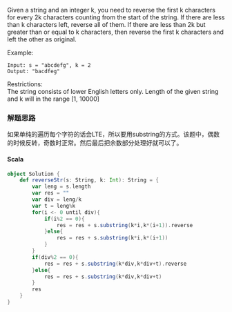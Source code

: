 Given a string and an integer k, you need to reverse the first k characters for every 2k characters counting from the start of the string. If there are less than k characters left, reverse all of them. If there are less than 2k but greater than or equal to k characters, then reverse the first k characters and left the other as original.  

Example:
```
Input: s = "abcdefg", k = 2
Output: "bacdfeg"
```
Restrictions:  
The string consists of lower English letters only.
Length of the given string and k will in the range [1, 10000]

###  解题思路
如果单纯的遍历每个字符的话会LTE，所以要用substring的方式。该题中，偶数的时候反转，奇数时正常。然后最后把余数部分处理好就可以了。
#### Scala
```scala
object Solution {
    def reverseStr(s: String, k: Int): String = {
        var leng = s.length
        var res = ""
        var div = leng/k
        var t = leng%k
        for(i <- 0 until div){
            if(i%2 == 0){
                res = res + s.substring(k*i,k*(i+1)).reverse
            }else{
                res = res + s.substring(k*i,k*(i+1))
            }
        }
        if(div%2 == 0){
            res = res + s.substring(k*div,k*div+t).reverse
        }else{
            res = res + s.substring(k*div,k*div+t)
        }
        res
    }
}
```